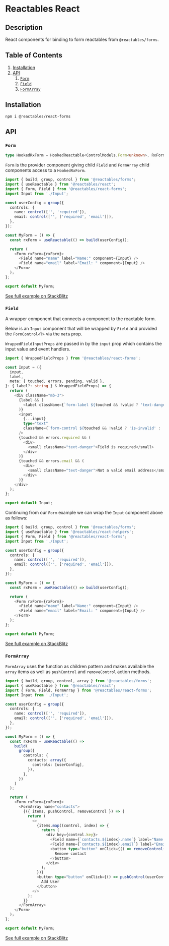 
# Reactables React

## Description

React components for binding to form reactables from `@reactables/forms`.

## Table of Contents

1. [Installation](#installation)
1. [API](#api)
    1. [`Form`](#form)
    1. [`Field`](#field)
    1. [`FormArray`](#form-array)

## Installation <a name="installation"></a>

`npm i @reactables/react-forms`

## API<a name="api"></a>

### `Form`<a name="form"></a>

```typescript
type HookedRxForm = HookedReactable<ControlModels.Form<unknown>, RxFormActions>;
```

`Form` is the provider component giving child `Field` and `FormArray` child components access to a `HookedRxForm`.

```typescript
import { build, group, control } from '@reactables/forms';
import { useReactable } from '@reactables/react';
import { Form, Field } from '@reactables/react-forms';
import Input from './Input';

const userConfig = group({
  controls: {
    name: control(['', 'required']),
    email: control(['', ['required', 'email']]),
  },
});

const MyForm = () => {
  const rxForm = useReactable(() => build(userConfig));

  return (
    <Form rxForm={rxForm}>
      <Field name="name" label="Name:" component={Input} />
      <Field name="email" label="Email: " component={Input} />
    </Form>
  );
};

export default MyForm;
```

[See full example on StackBlitz](https://stackblitz.com/edit/vitejs-vite-6lzq4i?file=src%2FMyForm.tsx)

### `Field`<a name="field"></a>

A wrapper component that connects a component to the reactable form.

Below is an `Input` component that will be wrapped by `Field` and provided the `FormControl<T>` via the `meta` prop.

`WrappedFieldInputProps` are passed in by the `input` prop which contains the input value and event handlers.

```typescript
import { WrappedFieldProps } from '@reactables/react-forms';

const Input = ({
  input,
  label,
  meta: { touched, errors, pending, valid },
}: { label?: string } & WrappedFieldProps) => {
  return (
    <div className="mb-3">
      {label && (
        <label className={`form-label ${touched && !valid ? 'text-danger' : ''}`}>{label}</label>
      )}
      <input
        {...input}
        type="text"
        className={`form-control ${touched && !valid ? 'is-invalid' : ''}`}
      />
      {touched && errors.required && (
        <div>
          <small className="text-danger">Field is required</small>
        </div>
      )}
      {touched && errors.email && (
        <div>
          <small className="text-danger">Not a valid email address</small>
        </div>
      )}
    </div>
  );
};

export default Input;

```

Continuing from our `Form` example we can wrap the `Input` component above as follows:

```typescript
import { build, group, control } from '@reactables/forms';
import { useReactable } from '@reactables/react-helpers';
import { Form, Field } from '@reactables/react-forms';
import Input from './Input';

const userConfig = group({
  controls: {
    name: control(['', 'required']),
    email: control(['', ['required', 'email']]),
  },
});

const MyForm = () => {
  const rxForm = useReactable(() => build(userConfig));

  return (
    <Form rxForm={rxForm}>
      <Field name="name" label="Name:" component={Input} />
      <Field name="email" label="Email: " component={Input} />
    </Form>
  );
};

export default MyForm;

```

[See full example on StackBlitz](https://stackblitz.com/edit/vitejs-vite-6lzq4i?file=src%2FMyForm.tsx)

### `FormArray`<a name="form-array"></a>

`FormArray` uses the function as children pattern and makes available the `array` items as well as `pushControl` and `removeControl` action methods.

```typescript
import { build, group, control, array } from '@reactables/forms';
import { useReactable } from '@reactables/react';
import { Form, Field, FormArray } from '@reactables/react-forms';
import Input from './Input';

const userConfig = group({
  controls: {
    name: control(['', 'required']),
    email: control(['', ['required', 'email']]),
  },
});

const MyForm = () => {
  const rxForm = useReactable(() =>
    build(
      group({
        controls: {
          contacts: array({
            controls: [userConfig],
          }),
        },
      })
    )
  );

  return (
    <Form rxForm={rxForm}>
      <FormArray name="contacts">
        {({ items, pushControl, removeControl }) => {
          return (
            <>
              {items.map((control, index) => {
                return (
                  <div key={control.key}>
                    <Field name={`contacts.${index}.name`} label="Name:" component={Input} />
                    <Field name={`contacts.${index}.email`} label="Email: " component={Input} />
                    <button type="button" onClick={() => removeControl(index)}>
                      Remove contact
                    </button>
                  </div>
                );
              })}
              <button type="button" onClick={() => pushControl(userConfig)}>
                Add User
              </button>
            </>
          );
        }}
      </FormArray>
    </Form>
  );
};

export default MyForm;

```

[See full example on StackBlitz](https://stackblitz.com/edit/vitejs-vite-6lzq4i?file=src%2FMyForm.tsx)
